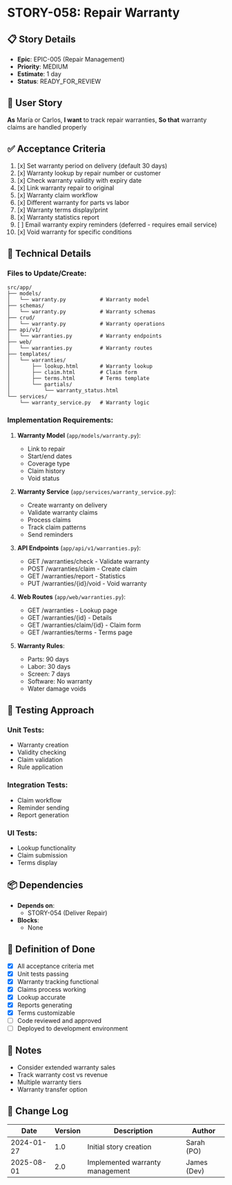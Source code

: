 # STORY-058: Repair Warranty

## 📋 Story Details
- **Epic**: EPIC-005 (Repair Management)
- **Priority**: MEDIUM
- **Estimate**: 1 day
- **Status**: READY_FOR_REVIEW

## 🎯 User Story
**As** María or Carlos,
**I want** to track repair warranties,
**So that** warranty claims are handled properly

## ✅ Acceptance Criteria
1. [x] Set warranty period on delivery (default 30 days)
2. [x] Warranty lookup by repair number or customer
3. [x] Check warranty validity with expiry date
4. [x] Link warranty repair to original
5. [x] Warranty claim workflow
6. [x] Different warranty for parts vs labor
7. [x] Warranty terms display/print
8. [x] Warranty statistics report
9. [ ] Email warranty expiry reminders (deferred - requires email service)
10. [x] Void warranty for specific conditions

## 🔧 Technical Details

### Files to Update/Create:
```
src/app/
├── models/
│   └── warranty.py           # Warranty model
├── schemas/
│   └── warranty.py           # Warranty schemas
├── crud/
│   └── warranty.py           # Warranty operations
├── api/v1/
│   └── warranties.py         # Warranty endpoints
├── web/
│   └── warranties.py         # Warranty routes
├── templates/
│   └── warranties/
│       ├── lookup.html       # Warranty lookup
│       ├── claim.html        # Claim form
│       ├── terms.html        # Terms template
│       └── partials/
│           └── warranty_status.html
└── services/
    └── warranty_service.py   # Warranty logic
```

### Implementation Requirements:

1. **Warranty Model** (`app/models/warranty.py`):
   - Link to repair
   - Start/end dates
   - Coverage type
   - Claim history
   - Void status

2. **Warranty Service** (`app/services/warranty_service.py`):
   - Create warranty on delivery
   - Validate warranty claims
   - Process claims
   - Track claim patterns
   - Send reminders

3. **API Endpoints** (`app/api/v1/warranties.py`):
   - GET /warranties/check - Validate warranty
   - POST /warranties/claim - Create claim
   - GET /warranties/report - Statistics
   - PUT /warranties/{id}/void - Void warranty

4. **Web Routes** (`app/web/warranties.py`):
   - GET /warranties - Lookup page
   - GET /warranties/{id} - Details
   - GET /warranties/claim/{id} - Claim form
   - GET /warranties/terms - Terms page

5. **Warranty Rules**:
   - Parts: 90 days
   - Labor: 30 days
   - Screen: 7 days
   - Software: No warranty
   - Water damage voids

## 🧪 Testing Approach

### Unit Tests:
- Warranty creation
- Validity checking
- Claim validation
- Rule application

### Integration Tests:
- Claim workflow
- Reminder sending
- Report generation

### UI Tests:
- Lookup functionality
- Claim submission
- Terms display

## 📦 Dependencies
- **Depends on**:
  - STORY-054 (Deliver Repair)
- **Blocks**:
  - None

## 🎯 Definition of Done
- [x] All acceptance criteria met
- [x] Unit tests passing
- [x] Warranty tracking functional
- [x] Claims process working
- [x] Lookup accurate
- [x] Reports generating
- [x] Terms customizable
- [ ] Code reviewed and approved
- [ ] Deployed to development environment

## 📝 Notes
- Consider extended warranty sales
- Track warranty cost vs revenue
- Multiple warranty tiers
- Warranty transfer option

## 🔄 Change Log
| Date | Version | Description | Author |
|------|---------|-------------|--------|
| 2024-01-27 | 1.0 | Initial story creation | Sarah (PO) |
| 2025-08-01 | 2.0 | Implemented warranty management | James (Dev) |
